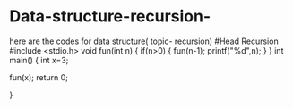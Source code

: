 # Data-structure-recursion-
here are the codes for data structure( topic- recursion)
#Head Recursion 
#include <stdio.h>
void fun(int n)
{
   if(n>0)
    {
       fun(n-1);
       printf("%d",n);
    }
} 
int main() {
int x=3;

fun(x);
return 0;

}


